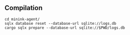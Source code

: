 ## Compilation

```
cd minink-agent/
sqlx database reset --database-url sqlite://logs.db
cargo sqlx prepare --database-url sqlite://$PWD/logs.db
```
